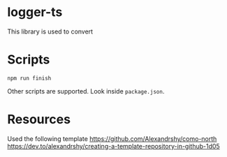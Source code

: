 # logger-ts

This library is used to convert



# Scripts

```
npm run finish
```

Other scripts are supported.  Look inside `package.json`.

# Resources

Used the following template
https://github.com/Alexandrshy/como-north
https://dev.to/alexandrshy/creating-a-template-repository-in-github-1d05
